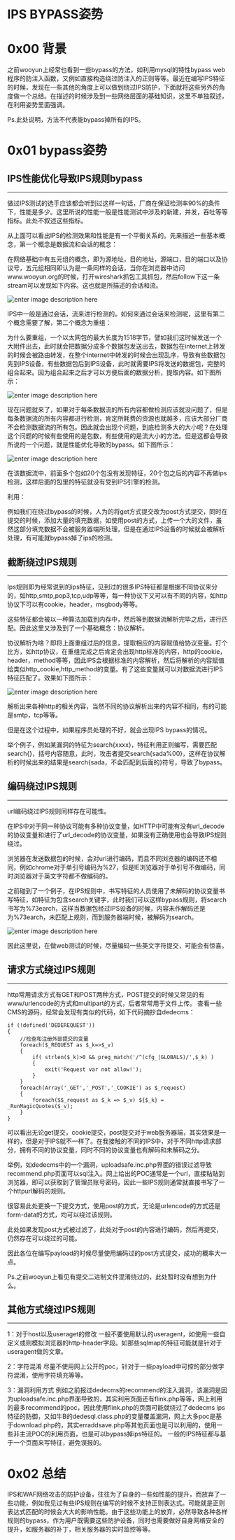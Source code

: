 # IPS BYPASS姿势

0x00 背景
=====

之前wooyun上经常也看到一些bypass的方法，如利用mysql的特性bypass web程序的防注入函数，又例如直接构造绕过防注入的正则等等。最近在编写IPS特征的时候，发现在一些其他的角度上可以做到绕过IPS防护，下面就将这些另外的角度做一个总结。在描述的时候涉及到一些网络层面的基础知识，这里不单独叙述，在利用姿势里面强调。

Ps.此处说明，方法不代表能bypass掉所有的IPS。

0x01 bypass姿势
=====

IPS性能优化导致IPS规则bypass
--------------------

* * *

做过IPS测试的选手应该都会听到过这样一句话，厂商在保证检测率90%的条件下，性能是多少。这里所说的性能一般是性能测试中涉及的新建，并发，吞吐等等指标。此处不叙述这些指标。

从上面可以看出IPS的检测效果和性能是有一个平衡关系的。先来描述一些基本概念，第一个概念是数据流和会话的概念：

在网络基础中有五元组的概念，即为源地址，目的地址，源端口，目的端口以及协议号，五元组相同即认为是一条同样的会话，当你在浏览器中访问www.wooyun.org的时候，打开wireshark抓包工具抓包，然后follow下这一条stream可以发现如下内容。这也就是所描述的会话和流。

![enter image description here](http://drops.javaweb.org/uploads/images/5014090c09e51b72b73e327b8b39b215274b3bba.jpg)

IPS中一般是通过会话，流来进行检测的。如何来通过会话来检测呢，这里有第二个概念需要了解，第二个概念为重组：

为什么要重组，一个以太网包的最大长度为1518字节，譬如我们这时候发送一个大附件出去，此时就会把数据分成多个数据包发送出去，数据包在internet上转发的时候会被路由转发，在整个internet中转发的时候会出现乱序，导致有些数据包先到IPS设备，有些数据包后到IPS设备，此时就需要IPS将发送的数据包，完整的组合起来。因为组合起来之后才可以方便后面的数据分析，提取内容。如下图所示：

![enter image description here](http://drops.javaweb.org/uploads/images/45491096ea8d5a8ad0f3ba9d701ebe810af7f55b.jpg)

现在问题就来了，如果对于每条数据流的所有内容都做检测应该就没问题了，但是每条数据流的所有内容都进行检测，肯定所耗费的资源也就越多，应该大部分厂商不会检测数据流的所有包。因此就会出现个问题，到底检测多大的大小呢？在处理这个问题的时候有些使用的是包数，有些使用的是流大小的方法。但是这都会导致所说的一个问题，就是性能优化导致的bypass。如下图所示：

![enter image description here](http://drops.javaweb.org/uploads/images/10246a4d0c808d9ea1e7e08ac198bea3de09e131.jpg)

在该数据流中，前面多个包如20个包没有发现特征，20个包之后的内容不再做ips检测，这样后面的包里的特征就没有受到IPS引擎的检测。

利用：

例如我们在绕过bypass的时候，人为的将get方式提交改为post方式提交，同时在提交的时候，添加大量的填充数据，如使用post的方式，上传一个大的文件，虽然这部分填充数据不会被服务器端所处理，但是在通过IPS设备的时候就会被解析处理，有可能就bypass掉了ips的检测。

截断绕过IPS规则
---------

* * *

Ips规则即为经常说到的ips特征，见到过的很多IPS特征都是根据不同协议来分的，如http,smtp,pop3,tcp,udp等等，每一种协议下又可以有不同的内容，如http协议下可以有cookie，header，msgbody等等。

这些特征都会被以一种算法加载到内存中，然后等到数据流解析完毕之后，进行匹配。因此这里又涉及到了一个基础概念：协议解析。

协议解析为啥？即将上面重组过后的信息，提取相应的内容赋值给协议变量。打个比方，如http协议，在重组完成之后肯定会出现http标准的内容，http的cookie，header，method等等，因此IPS会根据标准的内容解析，然后将解析的内容赋值给类似http_cookie,http_method的变量。有了这些变量就可以对数据流进行IPS特征匹配了。效果如下图所示：

![enter image description here](http://drops.javaweb.org/uploads/images/a4fd3c830335ae144984f4fb1657e7ce5de08812.jpg)

解析出来各种http的相关内容，当然不同的协议解析出来的内容不相同，有的可能是smtp，tcp等等。

但是在这个过程中，如果程序员处理的不好，就会出现IPS bypass的情况。

举个例子，例如某漏洞的特征为search{xxxx}，特征利用正则编写，需要匹配search{}，括号内容随意，此时，攻击者提交search{sada%00}，这样在协议解析的时候出来的结果是search{sada，不会匹配到后面的}符号，导致了bypass。

编码绕过IPS规则
---------

* * *

url编码绕过IPS规则同样存在可能性。

在IPS中对于同一种协议可能有多种协议变量，如HTTP中可能有没有url_decode的协议变量和进行了url_decode的协议变量，如果没有正确使用也会导致IPS规则绕过。

浏览器在发送数据包的时候，会对url进行编码，而且不同浏览器的编码还不相同，例如chrome对于单引号编码为%27，但是IE浏览器对于单引号不做编码，同时浏览器对于英文字符都不做编码的。

之前碰到了一个例子，在IPS规则中，书写特征的人员使用了未解码的协议变量书写特征，如特征为包含search关键字，此时我们可以这样bypass规则，将search书写为%73earch，这样当数据包经过IPS设备的时候，内容未作解码还是为%73earch，未匹配上规则，而到服务器端时候，被解码为search。

![enter image description here](http://drops.javaweb.org/uploads/images/1769dc315f139e7f41775ffef1e0d294328fd1e2.jpg)

因此这里说，在做web测试的时候，尽量编码一些英文字符提交，可能会有惊喜。

请求方式绕过IPS规则
-----------

* * *

http常用请求方式有GET和POST两种方式，POST提交的时候又常见的有www/urlencode的方式和multipart的方式，后者常常用于文件上传。 查看一些CMS的源码，经常会发现有类似的代码，如下代码摘抄自dedecms：

```
if (!defined('DEDEREQUEST')) 
{
    //检查和注册外部提交的变量
    foreach($_REQUEST as $_k=>$_v)
    {
        if( strlen($_k)>0 && preg_match('/^(cfg_|GLOBALS)/',$_k) )
        {
            exit('Request var not allow!');
        }
    }
    foreach(Array('_GET','_POST','_COOKIE') as $_request)
    {
        foreach($$_request as $_k => $_v) ${$_k} = _RunMagicQuotes($_v);
    }
}

```

可以看出无论get提交，cookie提交，post提交对于web服务器端，其实效果是一样的，但是对于IPS就不一样了。在我接触的不同的IPS中，对于不同http请求部分，拥有不同的协议变量，同时不同的协议变量也有解码和未解码之分。

举例，如dedecms中的一个漏洞，uploadsafe.inc.php界面的错误过滤导致recommend.php页面可以sql注入。网上给出的POC通常是一个url，直接粘贴到浏览器，即可以获取到了管理员账号密码，因此一些IPS规则通常就直接书写了一个httpurl解码的规则。

很容易此处更换一下提交方式，使用post的方式，无论是urlencode的方式还是form-data的方式，均可以绕过该规则。

此处如果发现post方式被过滤了，此处对于post的内容进行编码，然后再提交，仍然存在可以绕过的可能。

因此各位在编写payload的时候尽量使用编码过的post方式提交，成功的概率大一点。

Ps.之前wooyun上看见有提交二进制文件混淆绕过的，此处暂时没有想到为什么。

其他方式绕过IPS规则
-----------

* * *

1：对于host以及useraget的修改 一般不要使用默认的useragent，如使用一些自定义或则模拟浏览器的http-header字段。如那些sqlmap的特征可能就是针对于useragent做的文章。

2：字符混淆 尽量不使用网上公开的poc，针对于一些payload中可控的部分做字符混淆，使用字符填充等等。

3：漏洞利用方式 例如之前报过dedecms的recommend的注入漏洞，该漏洞是因为uploadsafe.inc.php界面导致的，其实利用页面还有flink.php等等，网上利用的最多recommend的poc，因此使用flink.php的页面可能就绕过了dedecms ips特征的防御，又如牛B的dedesql.class.php的变量覆盖漏洞，网上大多poc是基于download.php的，其实erraddsave.php等其他页面也是可以利用的，使用一些非主流POC的利用页面，也是可以bypass掉ips特征的。 一般的IPS特征都与基于一个页面来写特征，避免误报的。

0x02 总结
=====

IPS和WAF网络攻击的防护设备，往往为了自身的一些如性能的提升，而放弃了一些功能，例如我见过有些IPS规则在编写的时候不支持正则表达式。可能就是正则表达式匹配的时候会大大的影响性能。由于这些功能上的放弃，必然导致各种各样规则的bypass，作为用户既需要这些防护设备，同时也需要做好自身网络安全的提升，如服务器的补丁，相关服务器的实时监控等等。